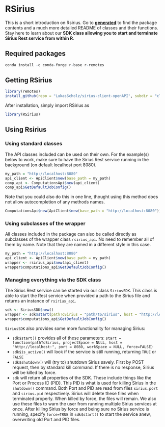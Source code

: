 # RSirius
This is a short introduction on Rsirius. Go to [**generated**](generated) to find the package contents and a much more detailed README of classes and their functions. Stay here to learn about our **SDK class allowing you to start and terminate Sirius Rest service from within R**.
## Required packages
```R
conda install -c conda-forge r-base r-remotes
```
## Getting RSirius
```R
library(remotes)
install_github(repo = "LukasScholz/sirius-client-openAPI", subdir = "client-api_r/generated", ref = "master", build = TRUE)
```
After installation, simply import RSirius as
```R
library(RSirius)
```
## Using Rsirius
### Using standard classes
The API classes included can be used on their own. For the example(s) below to work, make sure to have the Sirius Rest service running in the background (on default localhost port 8080).
```R
my_path = "http://localhost:8080"
api_client <- ApiClient$new(base_path = my_path)
comp_api <- ComputationsApi$new(api_client) 
comp_api$GetDefaultJobConfig()
```
Note that you could also do this in one line, thought using this method does not allow autocompletion of any methods names.
```R
ComputationsApi$new(ApiClient$new(base_path = "http://localhost:8080"))$GetDefaultJobConfig()
```
### Using subclasses of the wrapper
All classes included in the package can also be called directly as subclasses of the wrapper class `rsirius_api`. No need to remember all of them by name. Note that they are named in a different style in this case.
```R
my_path = "http://localhost:8080"
api_client <- ApiClient$new(base_path = my_path)
wrapper <- rsirius_api$new(api_client)
wrapper$computations_api$GetDefaultJobConfig()
```
### Managing everything via the SDK class
The Sirius Rest service can be started via our class `SiriusSDK`. This class is able to start the Rest service when provided a path to the Sirius file and returns an instance of `rsirius_api`.
```R
sdk <- SiriusSDK$new()
wrapper <- sdk$start(pathToSirius = "path/to/sirius", host = "http://localhost:", port = 8080)  # this returns the wrapper class
wrapper$computations_api$GetDefaultJobConfig()
```
`SiriusSDK` also provides some more functionality for managing Sirius:
- `sdk$start()` provides all of these parameters: `start = function(pathToSirius, projectSpace = NULL, host = "http://localhost:", port = 8080, workSpace = NULL, force=FALSE)`
- `sdk$is_active()` will look if the service is still running, returning `TRUE` or `FALSE`
- `sdk$shutdown()` will (try to) shutdown Sirius savely. First by POST request, then by standard kill command. If there is no response, Sirius will be killed by force.
- `sdk` will return all properties of the SDK. These include things like the Port or Process ID (PID). This PID is what is used for killing Sirius in the `shutdown()` command. Both Port and PID are read from files `sirius.port` and `sirius.pid` respectively. Sirius will delete these files when terminated properly. When killed by force, the files will remain. We also use these files to warn the user from running multiple Sirius services at once. After killing Sirius by force and being sure no Sirius service is running, specify `force=TRUE` in `sdk$start()` to start the service anew, overwriting old Port and PID files.
